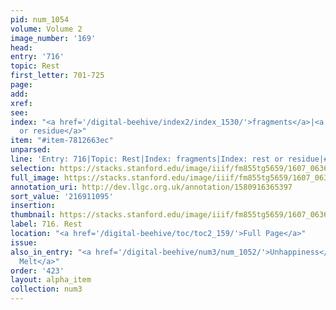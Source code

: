 ```yaml
---
pid: num_1054
volume: Volume 2
image_number: '169'
head:
entry: '716'
topic: Rest
first_letter: 701-725
page:
add:
xref:
see:
index: "<a href='/digital-beehive/index2/index_1530/'>fragments</a>|<a href='/digital-beehive/index4/index_3392/'>rest
  or residue</a>"
item: "#item-7812663ec"
unparsed:
line: 'Entry: 716|Topic: Rest|Index: fragments|Index: rest or residue|#item-7812663ec'
selection: https://stacks.stanford.edu/image/iiif/fm855tg5659/1607_0636/387,1095,2830,231/full/0/default.jpg
full_image: https://stacks.stanford.edu/image/iiif/fm855tg5659/1607_0636/full/full/0/default.jpg
annotation_uri: http://dev.llgc.org.uk/annotation/1580916365397
sort_value: '216911095'
insertion:
thumbnail: https://stacks.stanford.edu/image/iiif/fm855tg5659/1607_0636/387,1095,600,180/250,/0/default.jpg
label: 716. Rest
location: "<a href='/digital-beehive/toc/toc2_159/'>Full Page</a>"
issue:
also_in_entry: "<a href='/digital-beehive/num3/num_1052/'>Unhappiness</a>|<a href='/digital-beehive/num3/num_1053/'>to
  Melt</a>"
order: '423'
layout: alpha_item
collection: num3
---
```

